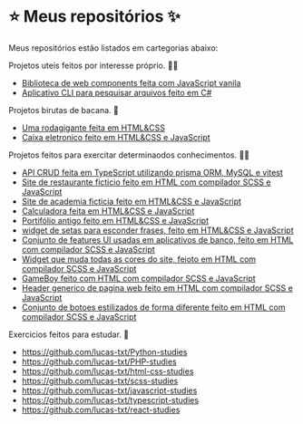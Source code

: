 # ⭐ Meus repositórios ✨

Meus repositórios estão listados em cartegorias abaixo:

Projetos uteis feitos por interesse próprio. 👨‍💻
  - [Biblioteca de web components feita com JavaScript vanila](https://github.com/lucas-txt/web-components-lib)
  - [Aplicativo CLI para pesquisar arquivos feito em C#](https://github.com/lucas-txt/file-searcher)

Projetos birutas de bacana. 🤯 
  - [Uma rodagigante feita em HTML&CSS](https://github.com/lucas-txt/roda-gigante)
  - [Caixa eletronico feito em HTML&CSS e JavaScript](https://github.com/lucas-txt/web-caixa-eletronico)

Projetos feitos para exercitar determinaodos conhecimentos. 🏋️‍♂️  
  - [API CRUD feita em TypeScript utilizando prisma ORM, MySQL e vitest ](https://github.com/lucas-txt/first-node-crud)
  - [Site de restaurante ficticio feito em HTML com compilador SCSS e JavaScript](https://github.com/lucas-txt/restaurante-logo-ali)
  - [Site de academia ficticia feito em HTML&CSS e JavaScript](https://github.com/lucas-txt/fake-academy)
  - [Calculadora feita em HTML&CSS e JavaScript](https://github.com/lucas-txt/calcuculadora-front-end)
  - [Portifólio antigo feito em HTML&CSS e JavaScript](https://github.com/lucas-txt/old-portifolio)
  - [widget de setas para esconder frases, feito em HTML&CSS e JavaScript](https://github.com/lucas-txt/web-arrow-widget)
  - [Conjunto de features UI usadas em aplicativos de banco, feito em HTML com compilador SCSS e JavaScript](https://github.com/lucas-txt/web-bank-simulator)
  - [Widget que muda todas as cores do site, feioto em HTML com compilador SCSS e JavaScript](https://github.com/lucas-txt/web-color-menu)
  - [GameBoy feito com HTML com compilador SCSS e JavaScript](https://github.com/lucas-txt/web-gameboy)
  - [Header generico de pagina web feito em HTML com compilador SCSS e JavaScript](https://github.com/lucas-txt/generic-web-header)
  - [Conjunto de botoes estilizados de forma diferente feito em HTML com compilador SCSS e JavaScript](https://github.com/lucas-txt/generic-web-buttons)

Exercicios feitos para estudar. 🧠
  - https://github.com/lucas-txt/Python-studies
  - https://github.com/lucas-txt/PHP-studies
  - https://github.com/lucas-txt/html-css-studies
  - https://github.com/lucas-txt/scss-studies
  - https://github.com/lucas-txt/javascript-studies
  - https://github.com/lucas-txt/typescript-studies
  - https://github.com/lucas-txt/react-studies

